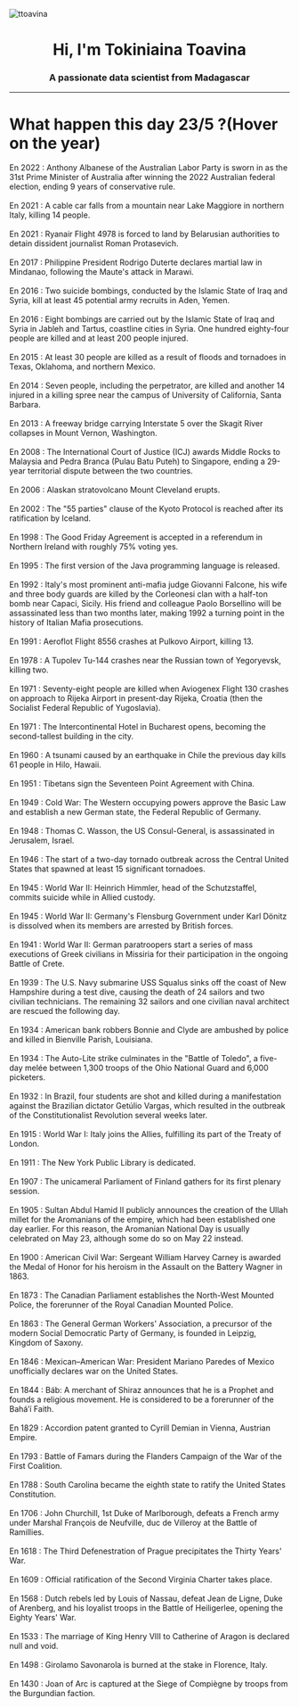 
<p align="left"> <img src="https://komarev.com/ghpvc/?username=ttoavina&label=Profile%20views&color=0e75b6&style=flat" alt="ttoavina" /> </p>
<h1 align="center">Hi, I'm Tokiniaina Toavina</h1>
<h3 align="center">A passionate data scientist from Madagascar</h3>
    
<hr/>
<h1> What happen this day 23/5 ?(Hover on the year)</h1>

En 2022 : Anthony Albanese of the Australian Labor Party is sworn in as the 31st Prime Minister of Australia after winning the 2022 Australian federal election, ending 9 years of conservative rule.
<br/><br/>
En 2021 : A cable car falls from a mountain near Lake Maggiore in northern Italy, killing 14 people.
<br/><br/>
En 2021 : Ryanair Flight 4978 is forced to land by Belarusian authorities to detain dissident journalist Roman Protasevich.
<br/><br/>
En 2017 : Philippine President Rodrigo Duterte declares martial law in Mindanao, following the Maute's attack in Marawi.
<br/><br/>
En 2016 : Two suicide bombings, conducted by the Islamic State of Iraq and Syria, kill at least 45 potential army recruits in Aden, Yemen.
<br/><br/>
En 2016 : Eight bombings are carried out by the Islamic State of Iraq and Syria in Jableh and Tartus, coastline cities in Syria. One hundred eighty-four people are killed and at least 200 people injured.
<br/><br/>
En 2015 : At least 30 people are killed as a result of floods and tornadoes in Texas, Oklahoma, and northern Mexico.
<br/><br/>
En 2014 : Seven people, including the perpetrator, are killed and another 14 injured in a killing spree near the campus of University of California, Santa Barbara.
<br/><br/>
En 2013 : A freeway bridge carrying Interstate 5 over the Skagit River collapses in Mount Vernon, Washington.
<br/><br/>
En 2008 : The International Court of Justice (ICJ) awards Middle Rocks to Malaysia and Pedra Branca (Pulau Batu Puteh) to Singapore, ending a 29-year territorial dispute between the two countries.
<br/><br/>
En 2006 : Alaskan stratovolcano Mount Cleveland erupts.
<br/><br/>
En 2002 : The "55 parties" clause of the Kyoto Protocol is reached after its ratification by Iceland.
<br/><br/>
En 1998 : The Good Friday Agreement is accepted in a referendum in Northern Ireland with roughly 75% voting yes.
<br/><br/>
En 1995 : The first version of the Java programming language is released.
<br/><br/>
En 1992 : Italy's most prominent anti-mafia judge Giovanni Falcone, his wife and three body guards are killed by the Corleonesi clan with a half-ton bomb near Capaci, Sicily. His friend and colleague Paolo Borsellino will be assassinated less than two months later, making 1992 a turning point in the history of Italian Mafia prosecutions.
<br/><br/>
En 1991 : Aeroflot Flight 8556 crashes at Pulkovo Airport, killing 13.
<br/><br/>
En 1978 : A Tupolev Tu-144 crashes near the Russian town of Yegoryevsk, killing two.
<br/><br/>
En 1971 : Seventy-eight people are killed when Aviogenex Flight 130 crashes on approach to Rijeka Airport in present-day Rijeka, Croatia (then the Socialist Federal Republic of Yugoslavia).
<br/><br/>
En 1971 : The Intercontinental Hotel in Bucharest opens, becoming the second-tallest building in the city.
<br/><br/>
En 1960 : A tsunami caused by an earthquake in Chile the previous day kills 61 people in Hilo, Hawaii.
<br/><br/>
En 1951 : Tibetans sign the Seventeen Point Agreement with China.
<br/><br/>
En 1949 : Cold War: The Western occupying powers approve the Basic Law and establish a new German state, the Federal Republic of Germany.
<br/><br/>
En 1948 : Thomas C. Wasson, the US Consul-General, is assassinated in Jerusalem, Israel.
<br/><br/>
En 1946 : The start of a two-day tornado outbreak across the Central United States that spawned at least 15 significant tornadoes.
<br/><br/>
En 1945 : World War II: Heinrich Himmler, head of the Schutzstaffel, commits suicide while in Allied custody.
<br/><br/>
En 1945 : World War II: Germany's Flensburg Government under Karl Dönitz is dissolved when its members are arrested by British forces.
<br/><br/>
En 1941 : World War II: German paratroopers start a series of mass executions of Greek civilians in Missiria for their participation in the ongoing Battle of Crete.
<br/><br/>
En 1939 : The U.S. Navy submarine USS Squalus sinks off the coast of New Hampshire during a test dive, causing the death of 24 sailors and two civilian technicians. The remaining 32 sailors and one civilian naval architect are rescued the following day.
<br/><br/>
En 1934 : American bank robbers Bonnie and Clyde are ambushed by police and killed in Bienville Parish, Louisiana.
<br/><br/>
En 1934 : The Auto-Lite strike culminates in the "Battle of Toledo", a five-day melée between 1,300 troops of the Ohio National Guard and 6,000 picketers.
<br/><br/>
En 1932 : In Brazil, four students are shot and killed during a manifestation against the Brazilian dictator Getúlio Vargas, which resulted in the outbreak of the Constitutionalist Revolution several weeks later.
<br/><br/>
En 1915 : World War I: Italy joins the Allies, fulfilling its part of the Treaty of London.
<br/><br/>
En 1911 : The New York Public Library is dedicated.
<br/><br/>
En 1907 : The unicameral Parliament of Finland gathers for its first plenary session.
<br/><br/>
En 1905 : Sultan Abdul Hamid II publicly announces the creation of the Ullah millet for the Aromanians of the empire, which had been established one day earlier. For this reason, the Aromanian National Day is usually celebrated on May 23, although some do so on May 22 instead.
<br/><br/>
En 1900 : American Civil War: Sergeant William Harvey Carney is awarded the Medal of Honor for his heroism in the Assault on the Battery Wagner in 1863.
<br/><br/>
En 1873 : The Canadian Parliament establishes the North-West Mounted Police, the forerunner of the Royal Canadian Mounted Police.
<br/><br/>
En 1863 : The General German Workers' Association, a precursor of the modern Social Democratic Party of Germany, is founded in Leipzig, Kingdom of Saxony.
<br/><br/>
En 1846 : Mexican–American War: President Mariano Paredes of Mexico unofficially declares war on the United States.
<br/><br/>
En 1844 : Báb: A merchant of Shiraz announces that he is a Prophet and founds a religious movement. He is considered to be a forerunner of the Baháʼí Faith.
<br/><br/>
En 1829 : Accordion patent granted to Cyrill Demian in Vienna, Austrian Empire.
<br/><br/>
En 1793 : Battle of Famars during the Flanders Campaign of the War of the First Coalition.
<br/><br/>
En 1788 : South Carolina became the eighth state to ratify the United States Constitution.
<br/><br/>
En 1706 : John Churchill, 1st Duke of Marlborough, defeats a French army under Marshal François de Neufville, duc de Villeroy at the Battle of Ramillies.
<br/><br/>
En 1618 : The Third Defenestration of Prague precipitates the Thirty Years' War.
<br/><br/>
En 1609 : Official ratification of the Second Virginia Charter takes place.
<br/><br/>
En 1568 : Dutch rebels led by Louis of Nassau, defeat Jean de Ligne, Duke of Arenberg, and his loyalist troops in the Battle of Heiligerlee, opening the Eighty Years' War.
<br/><br/>
En 1533 : The marriage of King Henry VIII to Catherine of Aragon is declared null and void.
<br/><br/>
En 1498 : Girolamo Savonarola is burned at the stake in Florence, Italy.
<br/><br/>
En 1430 : Joan of Arc is captured at the Siege of Compiègne by troops from the Burgundian faction.
<br/><br/>

